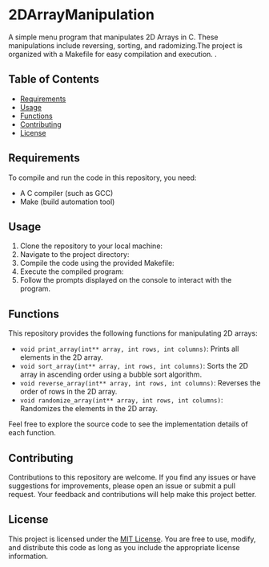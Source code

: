 # 2DArrayManipulation
A simple menu program that manipulates 2D Arrays in C. These manipulations include reversing, sorting, and radomizing.The project is organized with a Makefile for easy compilation and execution.
.
## Table of Contents

- [Requirements](#requirements)
- [Usage](#usage)
- [Functions](#functions)
- [Contributing](#contributing)
- [License](#license)

## Requirements

To compile and run the code in this repository, you need:

- A C compiler (such as GCC)
- Make (build automation tool)

## Usage

1. Clone the repository to your local machine:
2. Navigate to the project directory:
3. Compile the code using the provided Makefile:
4. Execute the compiled program:
5. Follow the prompts displayed on the console to interact with the program.

## Functions

This repository provides the following functions for manipulating 2D arrays:

- `void print_array(int** array, int rows, int columns)`: Prints all elements in the 2D array.
- `void sort_array(int** array, int rows, int columns)`: Sorts the 2D array in ascending order using a bubble sort algorithm.
- `void reverse_array(int** array, int rows, int columns)`: Reverses the order of rows in the 2D array.
- `void randomize_array(int** array, int rows, int columns)`: Randomizes the elements in the 2D array.

Feel free to explore the source code to see the implementation details of each function.

## Contributing

Contributions to this repository are welcome. If you find any issues or have suggestions for improvements, please open an issue or submit a pull request. Your feedback and contributions will help make this project better.

## License

This project is licensed under the [MIT License](LICENSE). You are free to use, modify, and distribute this code as long as you include the appropriate license information.







